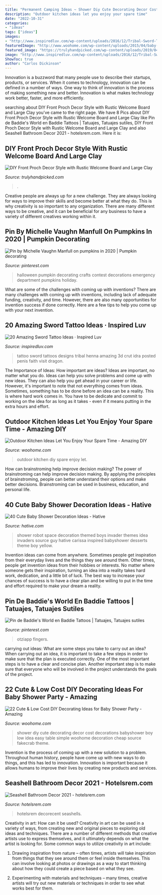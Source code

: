 ```yaml
---
title: "Permanent Camping Ideas ~ Shower Diy Cute Decorating Decor Cost Decorations Babyshower Boy Low Idea Easy Table Simple Woohome Decoration Cheap Source Fakecrab Theme"
description: "Outdoor kitchen ideas let you enjoy your spare time"
date: "2022-10-31"
categories:
- "ideas"
tags: ["ideas"]
images:
- "http://www.inspiredluv.com/wp-content/uploads/2016/12/Tribal-Sword-Tattoos.jpg"
featuredImage: "http://www.woohome.com/wp-content/uploads/2015/04/baby-shower-decor-ideas-woohome-12.jpg"
featured_image: "https://trulyhandpicked.com/wp-content/uploads/2019/04/welcome-wood-sign-tall-tall-or-tall-knot-and-nest-designs-155469902348kng.jpg"
image: "http://www.inspiredluv.com/wp-content/uploads/2016/12/Tribal-Sword-Tattoos.jpg"
ShowToc: true
author: "Carlos Dickinson"
---
```



Innovation is a buzzword that many people use to describe their startups, products, or services. When it comes to technology, innovation can be defined in a number of ways. One way to think of innovation is the process of making something new and better. Innovation is what makes technology work better, faster, and more efficiently.

	

		
searching about DIY Front Proch Decor Style with Rustic Welcome Board and Large Clay you've came to the right page. We have 8 Pics about DIY Front Proch Decor Style with Rustic Welcome Board and Large Clay like Pin de Baddie&#039;s World en Baddie Tattoos | Tatuajes, Tatuajes sutiles, DIY Front Proch Decor Style with Rustic Welcome Board and Large Clay and also Seashell Bathroom Decor 2021 - hotelsrem.com. Here it is:
		
    
## DIY Front Proch Decor Style With Rustic Welcome Board And Large Clay

<img loading=lazy src="https://trulyhandpicked.com/wp-content/uploads/2019/04/welcome-wood-sign-tall-tall-or-tall-knot-and-nest-designs-155469902348kng.jpg" onerror="this.onerror=null;this.src='https://tse3.mm.bing.net/th?id=OIP.-DTWnXo8xt_n8_XG0o408gHaLe&amp;pid=15.1';" alt="DIY Front Proch Decor Style with Rustic Welcome Board and Large Clay">

_Source: trulyhandpicked.com_

>. 

	

Creative people are always up for a new challenge. They are always looking for ways to improve their skills and become better at what they do. This is why creativity is so important to any organization. There are many different ways to be creative, and it can be beneficial for any business to have a variety of different creatives working within it.

    
## Pin By Michelle Vaughn Manfull On Pumpkins In 2020 | Pumpkin Decorating

<img loading=lazy src="https://i.pinimg.com/736x/1b/ee/fc/1beefc2f1a78c471557f8de3e75f4cc8.jpg" onerror="this.onerror=null;this.src='https://tse1.mm.bing.net/th?id=OIP.t6NAfdvOPEOtQbVuPbUyWQHaJ3&amp;pid=15.1';" alt="Pin by Michelle Vaughn Manfull on pumpkins in 2020 | Pumpkin decorating">

_Source: pinterest.com_

>halloween pumpkin decorating crafts contest decorations emergency department pumpkins holiday. 

	

What are some of the challenges with coming up with inventions?
There are many challenges with coming up with inventions, including lack of adequate funding, creativity, and time. However, there are also many opportunities for invention success if done correctly. Here are a few tips to help you come up with your next invention.

    
## 20 Amazing Sword Tattoo Ideas · Inspired Luv

<img loading=lazy src="http://www.inspiredluv.com/wp-content/uploads/2016/12/Tribal-Sword-Tattoos.jpg" onerror="this.onerror=null;this.src='https://tse1.mm.bing.net/th?id=OIP.pgUGpJAysBLxP4Yv79pdRQHaK6&amp;pid=15.1';" alt="20 Amazing Sword Tattoo Ideas · Inspired Luv">

_Source: inspiredluv.com_

>tattoo sword tattoos designs tribal henna amazing 3d crut idra posted penis faith visit dragon. 

	

The Importance of Ideas: How important are ideas?
Ideas are important, no matter what you do. Ideas can help you solve problems and come up with new ideas. They can also help you get ahead in your career or life.
However, it's important to note that not everything comes from ideas. Sometimes, something has to be done before an idea can be a reality. This is where hard work comes in. You have to be dedicate and commit to working on the idea for as long as it takes - even if it means putting in the extra hours and effort.

    
## Outdoor Kitchen Ideas Let You Enjoy Your Spare Time - Amazing DIY

<img loading=lazy src="http://www.woohome.com/wp-content/uploads/2014/02/outdoor-kitchen-9.jpg" onerror="this.onerror=null;this.src='https://tse1.mm.bing.net/th?id=OIP.tFdWilu2fD_osa0H4TcVvQHaHa&amp;pid=15.1';" alt="Outdoor Kitchen Ideas Let You Enjoy Your Spare Time - Amazing DIY">

_Source: woohome.com_

>outdoor kitchen diy spare enjoy let. 

	

How can brainstroming help improve decision making?
The power of brainstroming can help improve decision making. By applying the principles of brainstroming, people can better understand their options and make better decisions. Brainstroming can be used in business, education, and personal life.

    
## 40 Cute Baby Shower Decoration Ideas - Hative

<img loading=lazy src="https://hative.com/wp-content/uploads/2014/02/baby-shower-ideas/robot-baby-shower-idea-4.jpg" onerror="this.onerror=null;this.src='https://tse3.mm.bing.net/th?id=OIP.bryQjwEvK-K2WVkPwtMahQHaLH&amp;pid=15.1';" alt="40 Cute Baby Shower Decoration Ideas - Hative">

_Source: hative.com_

>shower robot space decoration themed boys invader themes idea invaders source guy hative carissa inspired babyshower desserts theme boy yellow. 

	

Invention ideas can come from anywhere. Sometimes people get inspiration from their everyday lives and the things they see around them. Other times, people get invention ideas from their hobbies or interests. No matter where someone gets their inspiration, turning an idea into a reality takes hard work, dedication, and a little bit of luck. The best way to increase your chances of success is to have a clear plan and be willing to put in the time and effort required to make your dream a reality.

    
## Pin De Baddie&#039;s World En Baddie Tattoos | Tatuajes, Tatuajes Sutiles

<img loading=lazy src="https://i.pinimg.com/736x/c5/1a/e1/c51ae14396acffbc74159939a2ffc52f.jpg" onerror="this.onerror=null;this.src='https://tse3.mm.bing.net/th?id=OIP._C9OcgWVzh6kq3vYjZsAVwHaLO&amp;pid=15.1';" alt="Pin de Baddie&#039;s World en Baddie Tattoos | Tatuajes, Tatuajes sutiles">

_Source: pinterest.com_

>otziapp fingers. 

	

carrying out ideas: What are some steps you take to carry out an idea?
When carrying out an idea, it is important to take a few steps in order to make sure that the plan is executed correctly. One of the most important steps is to have a clear and concise plan. Another important step is to make sure that everyone who will be involved in the project understands the goals of the project.

    
## 22 Cute &amp; Low Cost DIY Decorating Ideas For Baby Shower Party - Amazing

<img loading=lazy src="http://www.woohome.com/wp-content/uploads/2015/04/baby-shower-decor-ideas-woohome-12.jpg" onerror="this.onerror=null;this.src='https://tse1.mm.bing.net/th?id=OIP.Y0WiKLC8KQhAyru3Tn031wHaJ4&amp;pid=15.1';" alt="22 Cute &amp; Low Cost DIY Decorating Ideas for Baby Shower Party - Amazing">

_Source: woohome.com_

>shower diy cute decorating decor cost decorations babyshower boy low idea easy table simple woohome decoration cheap source fakecrab theme. 

	

Invention is the process of coming up with a new solution to a problem. Throughout human history, people have come up with new ways to do things, and this has led to innovation. Innovation is important because it allows humans to improve their lives by creating new products and services.

    
## Seashell Bathroom Decor 2021 - Hotelsrem.com

<img loading=lazy src="http://hotelsrem.com/wp-content/uploads/2020/07/seashell-bathroom-decor-luxury-home-design-2015-bathroom-decorating-ideas-with-seashells-of-seashell-bathroom-decor.jpg" onerror="this.onerror=null;this.src='https://tse4.mm.bing.net/th?id=OIP._mvlSYbfcmIwf1GMraXMTAHaJ4&amp;pid=15.1';" alt="Seashell Bathroom Decor 2021 - hotelsrem.com">

_Source: hotelsrem.com_

>hotelsrem decorecent seashells. 

	

Creativity in art: How can it be used?
Creativity in art can be used in a variety of ways, from creating new and original pieces to exploring old ideas and techniques. There are a number of different methods that creative artists use to express themselves, and it ultimately depends on what the artist is looking for. Some common ways to utilize creativity in art include:
1. Drawing inspiration from nature – often times, artists will take inspiration from things that they see around them or feel inside themselves. This can involve looking at photos or drawings as a way to start thinking about how they could create a piece based on what they see.

2. Experimenting with materials and techniques – many times, creative artists will try out new materials or techniques in order to see what works best for them.

